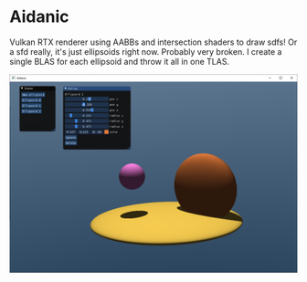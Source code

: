 # Aidanic

Vulkan RTX renderer using AABBs and intersection shaders to draw sdfs! Or a sfd really, it's just ellipsoids right now. Probably very broken. I create a single BLAS for each ellipsoid and throw it all in one TLAS.

![sc](/screenshot.png "screenshot")